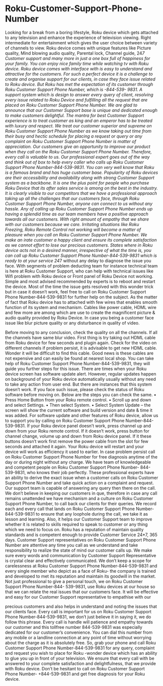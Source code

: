 # Roku-Customer-Support-Phone-Number

Looking for a break from a boring lifestyle, Roku device which gets attached to any television and
enhance the experience of television viewing. Right intermediate for entertainment which gives the
user choice between variety of channels to view. Roku device comes with unique features like
Picture quality, Mind blowing audio quality, Parental lock, Channel guide, 24*7 Customer support
and many more in just a one box full of happiness for your family. You can enjoy nice family time
while watching tv with Roku device. Roku device comes with interface with is easy to understand
and attractive for the customers. For such a perfect device it is a challenge to create and organise
support for our clients, in case they face issue related to Roku device. But Roku has met the
expectation of its customer through Roku Customer Support Phone Number, which is -844-539-
9831. A support system which is design to answer every query of client, resolving every issue related
to Roku Device and fulfilling all the request that are placed on Roku Customer Support Phone
Number. We are glad to announce that our Customer Support base is unique and dedicated enough
to make customers delightful. The mantra for best Customer Support experience is to treat
customer as king and an emperor has to be treated with luxury and respect. We treat our customer
superior and supreme on Roku Customer Support Phone Number as we know taking out time from
their busy and hectic schedule for placing a request or query or any complaint on Roku Customer
Support Phone Number is matter of appreciation. Our customers give an opportunity to improve our
product when they call on the Roku Customer Support Phone Number. Therefore, every call is
valuable to us.
Our professional expert goes out of the way and think out of box to help every caller who calls up
Roku Customer Support Phone Number-844-539-9831. You can very well know that Roku is a
famous brand and has huge customer base. Popularity of Roku devices are their accessibility and
availability along with strong Customer Support system as a backbone. It is one the plus point for
people who purchase Roku Device that its after sales service is among on the best in the industry. It
is clearly visible to our competitors that we have a professional approach taking up all the challenges
that our customers face, through Roku Customer Support Phone Number, anyone can connect to us
without any hassle. Any of calling up Roku Customer Support Phone Number ends up having a
splendid time as our team members have a positive approach towards all our customers. With right
amount of empathy that we share with our customers because we care.
Irritating situations like Roku Freezing, Roku Remote Control not working will become a matter of
pleasure when you call on Roku Customer Support Phone Number. We make an irate customer a
happy client and ensure its complete satisfaction as we cannot effort to lose our precious customers.
States where in Roku device acts not in a desired manner, irrespective of what the time is, you can
call up Roku Customer Support Phone Number-844-539-9831 which is ready to at your service 24*7
without any delay to diagnose the issue you face. With segments of problem deducting team for
instance technical team is here at Roku Customer Support, who can help with technical issues like
Wifi problem with Roku device or Front panel of Roku Device not working. Simple and most advised
recommended by experts is to reboot and restart the device. Most of the time the issue gets
resolved with this wonder trick but in case it doesn’t work, feel free to call on Roku Customer
Support Phone Number-844-539-9831 for further help on the subject.
As the matter of fact that Roku device has to attached with few wires that enables smooth function
of its system and mechanism. Cables like power cable, HDML wire and few more are among which
are use to create the magnificent picture &amp; audio quality provided by Roku Device. In case you being
a customer face issue like blur picture quality or any disturbance in quality of video.

Before moving to any conclusion, check the quality on all the channels. If all the channels have same
blur video. First thing is try taking out HDML cable from Roku device for few seconds and plugin
again. Check for the video on different channels if problem persist, it is advisable to get new HDML
cable. Wonder it will be difficult to find this cable. Good news is these cables are not expensive and
can easily be found at nearest local shop. You can take help of Roku Customer Support Phone
Number-844-539-9831, they will guide you further steps for this issue.
There are times when your Roku device screen has software update alert. However, regular updates
happen on background of your Roku device automatically usually without any need to take any
action from user end. But there are instances that this system doesn’t work. If you face such issue,
please check the status of Roku software before moving on. Below are the steps you can check the
same.
• Press Home Button from your Roku remote control.
• Scroll up and down and select Settings.
• Then select System.
• Select System Update – the screen will show the current software and build version and
date &amp; time it was added.
For software update and other features of Roku device, allow us to support you by calling on Roku
Customer Support Phone Number-844-539-9831.
If your Roku device panel doesn’t work, press channel up and down from your Roku remote control.
If it doesn’t work, press button for channel change, volume up and down from Roku device panel. If
it these buttons doesn’t work first remove the power cable from the slot for few seconds and
attached it again. Your Roku device will restart and your device will work as efficiency it used to
earlier. In case problem persist call on Roku Customer Support Phone Number for free diagnosis
anytime of the day or during night without any charge.
We have team of knowledgeable and competent people on Roku Customer Support Phone Number-
844-539-9831, who knows their job perfectly. These professional experts have an ability to derive
the exact issue when a customer calls on Roku Customer Support Phone Number and take quick
action on a complaint and request. Our support team is capable of answering any query then there
on the call. We don’t believe in keeping our customers in que, therefore in case any call remains
unattended we have mechanism and a culture on Roku Customer Support Phone Number, to call
back our clients for their queries. We record each and every call that lands on Roku Customer
Support Phone Number-844-539-9831 to ensure that any loophole during the call, we take it as
lesson and learning. Also, it helps our Customer Support team to improve whether it is related to
skills required to speak to customer or any thing which we need to focus on. Roku has a reputation
of maintain quality standards and is competent enough to provide Customer Service 24*7, 365 days.
Customer Support representatives on Roku Customer Support Phone Number are attentive any time
you call as we understand and take responsibility to realize the state of mind our customer calls up.
We make sure every words and communication by Customer Support Representative is crystal clear
and effectively communicated. We don’t keep a scope for carelessness at Roku Customer Support
Phone Number-844-539-9831 and every single member who depict as a face of Roku- the company
is trained and developed to met its reputation and maintain its goodwill in the market.
Not just professional to give a personal touch, we on Roku Customer Support Phone Number-844-
539-9831, use Roku devices at our house so that we can relate the real issues that our customers
face. It will be effective and easy for our Customer Support representative to empathise with our

precious customers and also helps in understand and noting the issues that our clients face. Every
call is important for us on Roku Customer Support Phone Number-844-539-9831, we don’t just
believe it in saying it, we do follow this phrase. Every call is handle will patience and empathy
towards our customer and this tollfree number 844-539-9831 was especially dedicated for our
customer’s convenience. You can dial this number from any mobile or a landline connection at any
point of time without worrying about the charge as it is absolutely free.
So, grab your phone and call Roku Customer Support Phone Number-844-539-9831 for any query,
complaint and request you wish to place for Roku -wonder device which has an ability to glue you up
in front of your television. We ensure that every call with be answered to your complete satisfaction
and delightfulness, that we provide with Roku device. Don’t be hesitant to call on Roku Customer
Support Phone Number- +844-539-9831 and get free diagnosis for your Roku device.
